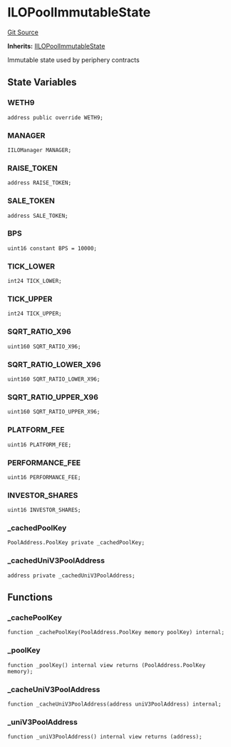 # ILOPoolImmutableState
[Git Source](https://github.com/KYRDTeam/ilo-contracts/blob/be1379a5058f6506f3a229427893748ee4e5ab65/src/base/ILOPoolImmutableState.sol)

**Inherits:**
[IILOPoolImmutableState](/src/interfaces/IILOPoolImmutableState.sol/interface.IILOPoolImmutableState.md)

Immutable state used by periphery contracts


## State Variables
### WETH9

```solidity
address public override WETH9;
```


### MANAGER

```solidity
IILOManager MANAGER;
```


### RAISE_TOKEN

```solidity
address RAISE_TOKEN;
```


### SALE_TOKEN

```solidity
address SALE_TOKEN;
```


### BPS

```solidity
uint16 constant BPS = 10000;
```


### TICK_LOWER

```solidity
int24 TICK_LOWER;
```


### TICK_UPPER

```solidity
int24 TICK_UPPER;
```


### SQRT_RATIO_X96

```solidity
uint160 SQRT_RATIO_X96;
```


### SQRT_RATIO_LOWER_X96

```solidity
uint160 SQRT_RATIO_LOWER_X96;
```


### SQRT_RATIO_UPPER_X96

```solidity
uint160 SQRT_RATIO_UPPER_X96;
```


### PLATFORM_FEE

```solidity
uint16 PLATFORM_FEE;
```


### PERFORMANCE_FEE

```solidity
uint16 PERFORMANCE_FEE;
```


### INVESTOR_SHARES

```solidity
uint16 INVESTOR_SHARES;
```


### _cachedPoolKey

```solidity
PoolAddress.PoolKey private _cachedPoolKey;
```


### _cachedUniV3PoolAddress

```solidity
address private _cachedUniV3PoolAddress;
```


## Functions
### _cachePoolKey


```solidity
function _cachePoolKey(PoolAddress.PoolKey memory poolKey) internal;
```

### _poolKey


```solidity
function _poolKey() internal view returns (PoolAddress.PoolKey memory);
```

### _cacheUniV3PoolAddress


```solidity
function _cacheUniV3PoolAddress(address uniV3PoolAddress) internal;
```

### _uniV3PoolAddress


```solidity
function _uniV3PoolAddress() internal view returns (address);
```

